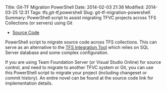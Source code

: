 Title: Git-TF Migration PowerShell
Date: 2014-02-03 21:36
Modified: 2014-03-25 12:31
Tags: tfs,git-tf,powershell
Slug: git-tf-migration-powershell
Summary: PowerShell script to assist migrating TFVC projects across TFS Collections (or servers) using Git

* [Source Code](https://github.com/mitch-b/git-tf-migration-powershell)

PowerShell script to migrate source code across TFS collections. This can serve as an alternative to the [TFS Integration Tool](http://tfsintegration.codeplex.com) which relies on SQL Server database and some complex configuration.

If you are using Team Foundation Server (or Visual Studio Online) for source control, and need to migrate to another TFVC system or Git, you can use this PowerShell script to migrate your project (including changeset or commit history). An entire novel can be found at the source code link for implementation details.
